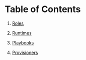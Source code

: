 # Table of Contents

1. [Roles](roles.md)

1. [Runtimes](runtimes.md)

1. [Playbooks](playbooks.md)

1. [Provisioners](provisioners.md)
